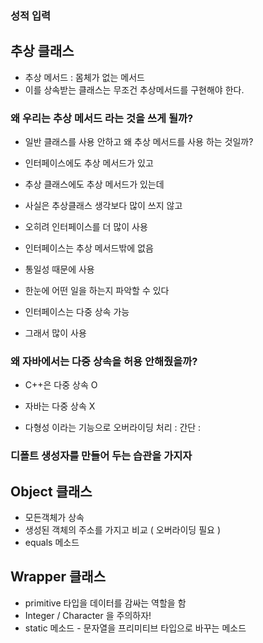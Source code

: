 
### 성적 입력 ###


## 추상 클래스

-  추상 메서드 : 몸체가 없는 메서드
- 이를 상속받는 클래스는 무조건 추상메서드를 구현해야 한다.

### 왜 우리는 추상 메서드 라는 것을 쓰게 될까?

- 일반 클래스를 사용 안하고 왜 추상 메서드를 사용 하는 것일까?
- 인터페이스에도 추상 메서드가 있고 
- 추상 클래스에도 추상 메서드가 있는데

- 사실은 추상클래스 생각보다 많이 쓰지 않고 
- 오히려 인터페이스를 더 많이 사용
- 인터페이스는 추상 메서드밖에 없음
- 통일성 때문에 사용
- 한눈에 어떤 일을 하는지 파악할 수 있다

- 인터페이스는 다중 상속 가능
- 그래서 많이 사용

### 왜 자바에서는 다중 상속을 허용 안해줬을까?

- C++은 다중 상속 O
- 자바는 다중 상속 X

- 다형성 이라는 기능으로 오버라이딩 처리 : 간단 :


### 디폴트 생성자를 만들어 두는 습관을 가지자


## Object 클래스

- 모든객체가 상속
- 생성된 객체의 주소를 가지고 비교 ( 오버라이딩 필요 )
- equals 메소드 

## Wrapper 클래스

- primitive 타입을 데이터를 감싸는 역할을 함
- Integer / Character 을 주의하자!
- static 메소드 - 문자열을 프리미티브 타입으로 바꾸는 메소드
<!--stackedit_data:
eyJoaXN0b3J5IjpbODQyMjY4OTM2LDEyOTE1OTgwNzksNzMyND
k4NTc3LDE0NjQwMTQ1NDcsLTEyMDE2Njc5MzAsLTk0OTMwMjc4
OSwzNTI0NTU2MDEsNDk3ODE4ODEwXX0=
-->